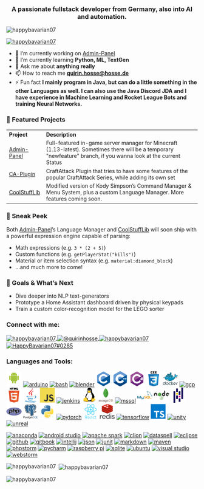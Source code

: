 <h3 align="center">A passionate fullstack developer from Germany, also into AI and automation.</h3>

<p align="left">
  <img src="https://komarev.com/ghpvc/?username=happybavarian07&label=Profile%20views&color=0e75b6&style=flat" alt="happybavarian07" />
</p>

<p align="left">
  <a href="https://github.com/ryo-ma/github-profile-trophy">
    <img src="https://github-profile-trophy.vercel.app/?username=happybavarian07" alt="happybavarian07" />
  </a>
</p>

- 🔭 I’m currently working on [Admin-Panel](https://github.com/HappyBavarian07/Admin-Panel)  
- 🌱 I’m currently learning **Python, ML, TextGen**  
- 💬 Ask me about **anything really**  
- 📫 How to reach me **quirin.hosse@hosse.de**  
- ⚡ Fun fact **I mainly program in Java, but can do a little something in the other Languages as well. I can also use the Java Discord JDA and I have experience in Machine Learning and Rocket League Bots and training Neural Networks.**
  
<h3 align="left">🚀 Featured Projects</h3>
<table>
  <tr>
    <th align="left">Project</th>
    <th align="left">Description</th>
  </tr>
  <tr>
    <td><a href="https://github.com/HappyBavarian07/Admin-Panel">Admin-Panel</a></td>
    <td>Full-featured in-game server manager for Minecraft (1.13-latest). Sometimes there will be a temporary "newfeature" branch, if you wanna look at the current Status</td>
  </tr>
  <tr>
    <td><a href="https://github.com/HappyBavarian07/CA-Plugin">CA-Plugin</a></td>
    <td>CraftAttack Plugin that tries to have some features of the popular CraftAttack Series, while adding its own set</td>
  </tr>
  <tr>
    <td><a href="https://github.com/HappyBavarian07/CoolStuffLib">CoolStuffLib</a></td>
    <td>Modified version of Kody Simpson’s Command Manager &amp; Menu System, plus a custom Language Manager. More features coming soon.</td>
  </tr>
</table>

<h3 align="left">👀 Sneak Peek</h3>
<p>Both <a href="https://github.com/HappyBavarian07/Admin-Panel">Admin-Panel</a>’s Language Manager and <a href="https://github.com/HappyBavarian07/CoolStuffLib">CoolStuffLib</a> will soon ship with a powerful expression engine capable of parsing:</p>
<ul>
  <li>Math expressions (e.g. <code>3 * (2 + 5)</code>)</li>
  <li>Custom functions (e.g. <code>getPlayerStat("kills")</code>)</li>
  <li>Material or item selection syntax (e.g. <code>material:diamond_block</code>)</li>
  <li>…and much more to come!</li>
</ul>

<h3 align="left">🎯 Goals &amp; What’s Next</h3>
<ul>
  <li>Dive deeper into NLP text-generators</li>
  <li>Prototype a Home Assistant dashboard driven by physical keypads</li>
  <li>Train a custom color-recognition model for the LEGO sorter</li>
</ul>

<h3 align="left">Connect with me:</h3>
<p align="left">
  <a href="https://stackoverflow.com/users/happybavarian07" target="_blank">
    <img align="center" src="https://raw.githubusercontent.com/rahuldkjain/github-profile-readme-generator/master/src/images/icons/Social/stack-overflow.svg" alt="happybavarian07" height="30" width="40" />
  </a>
  <a href="https://instagram.com/@quirinhosse" target="_blank">
    <img align="center" src="https://raw.githubusercontent.com/rahuldkjain/github-profile-readme-generator/master/src/images/icons/Social/instagram.svg" alt="@quirinhosse" height="30" width="40" />
  </a>
  <a href="https://www.youtube.com/c/happybavarian07" target="_blank">
    <img align="center" src="https://raw.githubusercontent.com/rahuldkjain/github-profile-readme-generator/master/src/images/icons/Social/youtube.svg" alt="happybavarian07" height="30" width="40" />
  </a>
  <a href="https://discord.gg/HappyBavarian07#0285" target="_blank">
    <img align="center" src="https://raw.githubusercontent.com/rahuldkjain/github-profile-readme-generator/master/src/images/icons/Social/discord.svg" alt="HappyBavarian07#0285" height="30" width="40" />
  </a>
</p>

<h3 align="left">Languages and Tools:</h3>
<p align="left">
  <a href="https://developer.android.com" target="_blank" rel="noreferrer"><img src="https://raw.githubusercontent.com/devicons/devicon/master/icons/android/android-original-wordmark.svg" alt="android" width="40" height="40"/></a>
  <a href="https://www.arduino.cc/" target="_blank" rel="noreferrer"><img src="https://cdn.worldvectorlogo.com/logos/arduino-1.svg" alt="arduino" width="40" height="40"/></a>
  <a href="https://www.gnu.org/software/bash/" target="_blank" rel="noreferrer"><img src="https://www.vectorlogo.zone/logos/gnu_bash/gnu_bash-icon.svg" alt="bash" width="40" height="40"/></a>
  <a href="https://www.blender.org/" target="_blank" rel="noreferrer"><img src="https://download.blender.org/branding/community/blender_community_badge_white.svg" alt="blender" width="40" height="40"/></a>
  <a href="https://www.cprogramming.com/" target="_blank" rel="noreferrer"><img src="https://raw.githubusercontent.com/devicons/devicon/master/icons/c/c-original.svg" alt="c" width="40" height="40"/></a>
  <a href="https://www.w3schools.com/cpp/" target="_blank" rel="noreferrer"><img src="https://raw.githubusercontent.com/devicons/devicon/master/icons/cplusplus/cplusplus-original.svg" alt="cplusplus" width="40" height="40"/></a>
  <a href="https://www.w3schools.com/cs/" target="_blank" rel="noreferrer"><img src="https://raw.githubusercontent.com/devicons/devicon/master/icons/csharp/csharp-original.svg" alt="csharp" width="40" height="40"/></a>
  <a href="https://www.w3schools.com/css/" target="_blank" rel="noreferrer"><img src="https://raw.githubusercontent.com/devicons/devicon/master/icons/css3/css3-original-wordmark.svg" alt="css3" width="40" height="40"/></a>
  <a href="https://www.docker.com/" target="_blank" rel="noreferrer"><img src="https://raw.githubusercontent.com/devicons/devicon/master/icons/docker/docker-original-wordmark.svg" alt="docker" width="40" height="40"/></a>
  <a href="https://cloud.google.com" target="_blank" rel="noreferrer"><img src="https://www.vectorlogo.zone/logos/google_cloud/google_cloud-icon.svg" alt="gcp" width="40" height="40"/></a>
  <a href="https://www.w3.org/html/" target="_blank" rel="noreferrer"><img src="https://raw.githubusercontent.com/devicons/devicon/master/icons/html5/html5-original-wordmark.svg" alt="html5" width="40" height="40"/></a>
  <a href="https://www.java.com" target="_blank" rel="noreferrer"><img src="https://raw.githubusercontent.com/devicons/devicon/master/icons/java/java-original.svg" alt="java" width="40" height="40"/></a>
  <a href="https://developer.mozilla.org/en-US/docs/Web/JavaScript" target="_blank" rel="noreferrer"><img src="https://raw.githubusercontent.com/devicons/devicon/master/icons/javascript/javascript-original.svg" alt="javascript" width="40" height="40"/></a>
  <a href="https://www.jenkins.io" target="_blank" rel="noreferrer"><img src="https://www.vectorlogo.zone/logos/jenkins/jenkins-icon.svg" alt="jenkins" width="40" height="40"/></a>
  <a href="https://www.linux.org/" target="_blank" rel="noreferrer"><img src="https://raw.githubusercontent.com/devicons/devicon/master/icons/linux/linux-original.svg" alt="linux" width="40" height="40"/></a>
  <a href="https://www.mongodb.com/" target="_blank" rel="noreferrer"><img src="https://raw.githubusercontent.com/devicons/devicon/master/icons/mongodb/mongodb-original-wordmark.svg" alt="mongodb" width="40" height="40"/></a>
  <a href="https://www.microsoft.com/en-us/sql-server" target="_blank" rel="noreferrer"><img src="https://www.svgrepo.com/show/303229/microsoft-sql-server-logo.svg" alt="mssql" width="40" height="40"/></a>
  <a href="https://www.mysql.com/" target="_blank" rel="noreferrer"><img src="https://raw.githubusercontent.com/devicons/devicon/master/icons/mysql/mysql-original-wordmark.svg" alt="mysql" width="40" height="40"/></a>
  <a href="https://nodejs.org" target="_blank" rel="noreferrer"><img src="https://raw.githubusercontent.com/devicons/devicon/master/icons/nodejs/nodejs-original-wordmark.svg" alt="nodejs" width="40" height="40"/></a>
  <a href="https://pandas.pydata.org/" target="_blank" rel="noreferrer"><img src="https://raw.githubusercontent.com/devicons/devicon/2ae2a900d2f041da66e950e4d48052658d850630/icons/pandas/pandas-original.svg" alt="pandas" width="40" height="40"/></a>
  <a href="https://www.php.net" target="_blank" rel="noreferrer"><img src="https://raw.githubusercontent.com/devicons/devicon/master/icons/php/php-original.svg" alt="php" width="40" height="40"/></a>
  <a href="https://www.postgresql.org" target="_blank" rel="noreferrer"><img src="https://raw.githubusercontent.com/devicons/devicon/master/icons/postgresql/postgresql-original-wordmark.svg" alt="postgresql" width="40" height="40"/></a>
  <a href="https://www.python.org" target="_blank" rel="noreferrer"><img src="https://raw.githubusercontent.com/devicons/devicon/master/icons/python/python-original.svg" alt="python" width="40" height="40"/></a>
  <a href="https://pytorch.org/" target="_blank" rel="noreferrer"><img src="https://www.vectorlogo.zone/logos/pytorch/pytorch-icon.svg" alt="pytorch" width="40" height="40"/></a>
  <a href="https://reactjs.org/" target="_blank" rel="noreferrer"><img src="https://raw.githubusercontent.com/devicons/devicon/master/icons/react/react-original-wordmark.svg" alt="react" width="40" height="40"/></a>
  <a href="https://redis.io" target="_blank" rel="noreferrer"><img src="https://raw.githubusercontent.com/devicons/devicon/master/icons/redis/redis-original-wordmark.svg" alt="redis" width="40" height="40"/></a>
  <a href="https://www.tensorflow.org" target="_blank" rel="noreferrer"><img src="https://www.vectorlogo.zone/logos/tensorflow/tensorflow-icon.svg" alt="tensorflow" width="40" height="40"/></a>
  <a href="https://www.typescriptlang.org/" target="_blank" rel="noreferrer"><img src="https://raw.githubusercontent.com/devicons/devicon/master/icons/typescript/typescript-original.svg" alt="typescript" width="40" height="40"/></a>
  <a href="https://unity.com/" target="_blank" rel="noreferrer"><img src="https://www.vectorlogo.zone/logos/unity3d/unity3d-icon.svg" alt="unity" width="40" height="40"/></a>
  <a href="https://unrealengine.com/" target="_blank" rel="noreferrer"><img src="https://raw.githubusercontent.com/kenangundogan/fontisto/036b7eca71aab1bef8e6a0518f7329f13ed62f6b/icons/svg/brand/unreal-engine.svg" alt="unreal" width="40" height="40"/></a>

  <a href="https://www.anaconda.com/" target="_blank" rel="noreferrer"><img src="https://cdn.jsdelivr.net/gh/devicons/devicon@latest/icons/anaconda/anaconda-original.svg" alt="anaconda" width="40" height="40"/></a>
  <a href="https://developer.android.com/studio" target="_blank" rel="noreferrer"><img src="https://cdn.jsdelivr.net/gh/devicons/devicon@latest/icons/androidstudio/androidstudio-original.svg" alt="android studio" width="40" height="40"/></a>
  <a href="https://spark.apache.org/" target="_blank" rel="noreferrer"><img src="https://cdn.jsdelivr.net/gh/devicons/devicon@latest/icons/apachespark/apachespark-original-wordmark.svg" alt="apache spark" width="40" height="40"/></a>
  <a href="https://www.jetbrains.com/clion/" target="_blank" rel="noreferrer"><img src="https://cdn.jsdelivr.net/gh/devicons/devicon@latest/icons/clion/clion-original.svg" alt="clion" width="40" height="40"/></a>
  <a href="https://www.jetbrains.com/dataspell/" target="_blank" rel="noreferrer"><img src="https://cdn.jsdelivr.net/gh/devicons/devicon@latest/icons/dataspell/dataspell-original.svg" alt="dataspell" width="40" height="40"/></a>
  <a href="https://www.eclipse.org/" target="_blank" rel="noreferrer"><img src="https://cdn.jsdelivr.net/gh/devicons/devicon@latest/icons/eclipse/eclipse-original-wordmark.svg" alt="eclipse" width="40" height="40"/></a>
  <a href="https://github.com/" target="_blank" rel="noreferrer"><img src="https://cdn.jsdelivr.net/gh/devicons/devicon@latest/icons/github/github-original.svg" alt="github" width="40" height="40"/></a>
  <a href="https://www.gitbook.com/" target="_blank" rel="noreferrer"><img src="https://cdn.jsdelivr.net/gh/devicons/devicon@latest/icons/gitbook/gitbook-original.svg" alt="gitbook" width="40" height="40"/></a>
  <a href="https://www.jetbrains.com/idea/" target="_blank" rel="noreferrer"><img src="https://cdn.jsdelivr.net/gh/devicons/devicon@latest/icons/intellij/intellij-original.svg" alt="intellij" width="40" height="40"/></a>
  <a href="https://www.json.org/" target="_blank" rel="noreferrer"><img src="https://cdn.jsdelivr.net/gh/devicons/devicon@latest/icons/json/json-original.svg" alt="json" width="40" height="40"/></a>
  <a href="https://junit.org/" target="_blank" rel="noreferrer"><img src="https://cdn.jsdelivr.net/gh/devicons/devicon@latest/icons/junit/junit-original-wordmark.svg" alt="junit" width="40" height="40"/></a>
  <a href="https://www.markdownguide.org/" target="_blank" rel="noreferrer"><img src="https://cdn.jsdelivr.net/gh/devicons/devicon@latest/icons/markdown/markdown-original.svg" alt="markdown" width="40" height="40"/></a>
  <a href="https://maven.apache.org/" target="_blank" rel="noreferrer"><img src="https://cdn.jsdelivr.net/gh/devicons/devicon@latest/icons/maven/maven-original.svg" alt="maven" width="40" height="40"/></a>
  <a href="https://www.jetbrains.com/phpstorm/" target="_blank" rel="noreferrer"><img src="https://cdn.jsdelivr.net/gh/devicons/devicon@latest/icons/phpstorm/phpstorm-original.svg" alt="phpstorm" width="40" height="40"/></a>
  <a href="https://www.jetbrains.com/pycharm/" target="_blank" rel="noreferrer"><img src="https://cdn.jsdelivr.net/gh/devicons/devicon@latest/icons/pycharm/pycharm-original.svg" alt="pycharm" width="40" height="40"/></a>
  <a href="https://www.raspberrypi.com/" target="_blank" rel="noreferrer"><img src="https://cdn.jsdelivr.net/gh/devicons/devicon@latest/icons/raspberrypi/raspberrypi-original.svg" alt="raspberry pi" width="40" height="40"/></a>
  <a href="https://www.sqlite.org/" target="_blank" rel="noreferrer"><img src="https://cdn.jsdelivr.net/gh/devicons/devicon@latest/icons/sqlite/sqlite-original.svg" alt="sqlite" width="40" height="40"/></a>
  <a href="https://ubuntu.com/" target="_blank" rel="noreferrer"><img src="https://cdn.jsdelivr.net/gh/devicons/devicon@latest/icons/ubuntu/ubuntu-original.svg" alt="ubuntu" width="40" height="40"/></a>
  <a href="https://visualstudio.microsoft.com/" target="_blank" rel="noreferrer"><img src="https://cdn.jsdelivr.net/gh/devicons/devicon@latest/icons/visualstudio/visualstudio-original.svg" alt="visual studio" width="40" height="40"/></a>
  <a href="https://www.jetbrains.com/webstorm/" target="_blank" rel="noreferrer"><img src="https://cdn.jsdelivr.net/gh/devicons/devicon@latest/icons/webstorm/webstorm-original.svg" alt="webstorm" width="40" height="40"/></a>
</p>


<p>
  <img align="left" src="https://github-readme-stats.vercel.app/api/top-langs?username=happybavarian07&show_icons=true&theme=dracula&locale=en&layout=compact" alt="happybavarian07" />
</p>
<p>&nbsp;
  <img align="center" src="https://github-readme-stats.vercel.app/api?username=happybavarian07&show_icons=true&theme=dracula&locale=en" alt="happybavarian07" />
</p>
<p>
  <img align="center" src="https://github-readme-streak-stats.herokuapp.com/?user=happybavarian07" alt="happybavarian07" />
</p>
